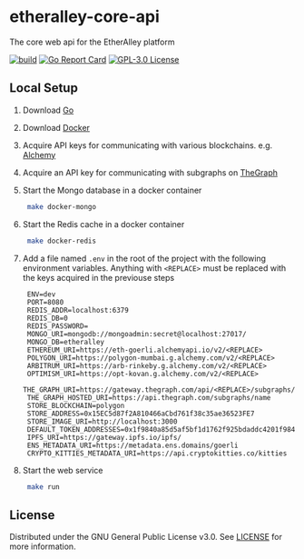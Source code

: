 # etheralley-core-api

The core web api for the EtherAlley platform

[![build](https://github.com/EtherAlley/etheralley-core-api/actions/workflows/build.yml/badge.svg)](https://github.com/EtherAlley/etheralley-core-api/actions/workflows/build.yml)
[![Go Report Card](https://goreportcard.com/badge/github.com/etheralley/etheralley-core-api)](https://goreportcard.com/report/github.com/etheralley/etheralley-core-api)
[![GPL-3.0 License](https://img.shields.io/github/license/EtherAlley/etheralley-web-interface.svg)](https://github.com/EtherAlley/etheralley-web-interface/blob/main/LICENSE)

## Local Setup

1. Download [Go](https://go.dev/dl/)

2. Download [Docker](https://www.docker.com/products/docker-desktop/)

3. Acquire API keys for communicating with various blockchains. e.g. [Alchemy](https://www.alchemy.com/)

4. Acquire an API key for communicating with subgraphs on [TheGraph](https://thegraph.com/en/)

5. Start the Mongo database in a docker container
   ```sh
    make docker-mongo
   ```
6. Start the Redis cache in a docker container
   ```sh
    make docker-redis
   ```
7. Add a file named `.env` in the root of the project with the following environment variables. Anything with `<REPLACE>` must be replaced with the keys acquired in the previouse steps
   ```
    ENV=dev
    PORT=8080
    REDIS_ADDR=localhost:6379
    REDIS_DB=0
    REDIS_PASSWORD=
    MONGO_URI=mongodb://mongoadmin:secret@localhost:27017/
    MONGO_DB=etheralley
    ETHEREUM_URI=https://eth-goerli.alchemyapi.io/v2/<REPLACE>
    POLYGON_URI=https://polygon-mumbai.g.alchemy.com/v2/<REPLACE>
    ARBITRUM_URI=https://arb-rinkeby.g.alchemy.com/v2/<REPLACE>
    OPTIMISM_URI=https://opt-kovan.g.alchemy.com/v2/<REPLACE>
    THE_GRAPH_URI=https://gateway.thegraph.com/api/<REPLACE>/subgraphs/id
    THE_GRAPH_HOSTED_URI=https://api.thegraph.com/subgraphs/name
    STORE_BLOCKCHAIN=polygon
    STORE_ADDRESS=0x15EC5d87f2A810466aCbd761f38c35ae36523FE7
    STORE_IMAGE_URI=http://localhost:3000
    DEFAULT_TOKEN_ADDRESSES=0x1f9840a85d5af5bf1d1762f925bdaddc4201f984
    IPFS_URI=https://gateway.ipfs.io/ipfs/
    ENS_METADATA_URI=https://metadata.ens.domains/goerli
    CRYPTO_KITTIES_METADATA_URI=https://api.cryptokitties.co/kitties
   ```
8. Start the web service
   ```sh
    make run
   ```

## License

Distributed under the GNU General Public License v3.0. See [LICENSE](https://github.com/EtherAlley/etheralley-web-interface/blob/main/LICENSE) for more information.
